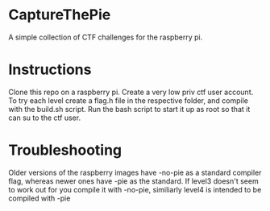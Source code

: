 # CaptureThePie
A simple collection of CTF challenges for the raspberry pi.

# Instructions
Clone this repo on a raspberry pi.
Create a very low priv ctf user account.
To try each level create a flag.h file in the respective folder, and compile with the build.sh script.
Run the bash script to start it up as root so that it can su to the ctf user.

# Troubleshooting
Older versions of the raspberry images have -no-pie as a standard compiler flag, whereas newer ones have -pie as the standard.
If level3 doesn't seem to work out for you compile it with -no-pie, similiarly level4 is intended to be compiled with -pie
